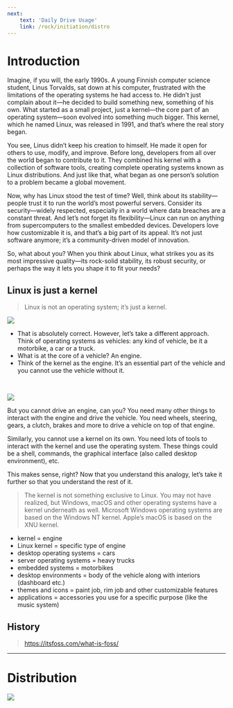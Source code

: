 ```yaml
---
next: 
    text: 'Daily Drive Usage'
    link: /rock/initiation/distro
---
```


# Introduction

Imagine, if you will, the early 1990s. A young Finnish computer science student, Linus Torvalds, sat down at his computer, frustrated with the limitations of the operating systems he had access to. He didn’t just complain about it—he decided to build something new, something of his own. What started as a small project, just a kernel—the core part of an operating system—soon evolved into something much bigger. This kernel, which he named Linux, was released in 1991, and that’s where the real story began.

You see, Linus didn’t keep his creation to himself. He made it open for others to use, modify, and improve. Before long, developers from all over the world began to contribute to it. They combined his kernel with a collection of software tools, creating complete operating systems known as Linux distributions. And just like that, what began as one person’s solution to a problem became a global movement.

Now, why has Linux stood the test of time? Well, think about its stability—people trust it to run the world’s most powerful servers. Consider its security—widely respected, especially in a world where data breaches are a constant threat. And let’s not forget its flexibility—Linux can run on anything from supercomputers to the smallest embedded devices. Developers love how customizable it is, and that’s a big part of its appeal. It’s not just software anymore; it’s a community-driven model of innovation.

So, what about you? When you think about Linux, what strikes you as its most impressive quality—its rock-solid stability, its robust security, or perhaps the way it lets you shape it to fit your needs?

## Linux is just a kernel

> Linux is not an operating system; it’s just a kernel.

![](https://itsfoss.com/content/images/wordpress/2020/03/Linux_Kernel_structure.png)

- That is absolutely correct. However, let’s take a different approach. Think of operating systems as vehicles: any kind of vehicle, be it a motorbike, a car or a truck.
- What is at the core of a vehicle? An engine.
- Think of the kernel as the engine. It’s an essential part of the vehicle and you cannot use the vehicle without it.

<br/>

![](https://itsfoss.com/content/images/wordpress/2020/03/operating_system_analogy.png)

But you cannot drive an engine, can you? You need many other things to interact with the engine and drive the vehicle. You need wheels, steering, gears, a clutch, brakes and more to drive a vehicle on top of that engine.

Similarly, you cannot use a kernel on its own. You need lots of tools to interact with the kernel and use the operating system. These things could be a shell, commands, the graphical interface (also called desktop environment), etc.

This makes sense, right? Now that you understand this analogy, let’s take it further so that you understand the rest of it.

> The kernel is not something exclusive to Linux. You may not have realized, but Windows, macOS and other operating systems have a kernel underneath as well. Microsoft Windows operating systems are based on the Windows NT kernel. Apple’s macOS is based on the XNU kernel.

- kernel = engine
- Linux kernel = specific type of engine
- desktop operating systems = cars
- server operating systems = heavy trucks
- embedded systems = motorbikes
- desktop environments = body of the vehicle along with interiors (dashboard etc.)
- themes and icons = paint job, rim job and other customizable features
- applications = accessories you use for a specific purpose (like the music system)

## History

> https://itsfoss.com/what-is-foss/

---

# Distribution

![](https://encrypted-tbn0.gstatic.com/images?q=tbn:ANd9GcTo8iiyaUri-xBAWFaswDGm9AV8_MLnpl2ubqqgik78-w&s)
